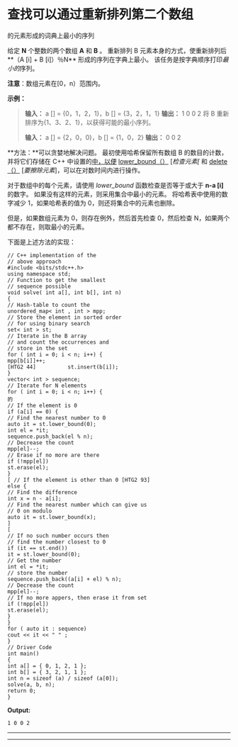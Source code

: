 # 查找可以通过重新排列第二个数组

的元素形成的词典上最小的序列

给定 **N** 个整数的两个数组 **A** 和 **B** 。 重新排列 B 元素本身的方式，使重新排列后**（A [i] + B [i]）％N** 形成的序列在字典上最小。 该任务是按字典顺序打印*最小的*序列。

**注意**：数组元素在[0，n）范围内。

**示例：**

> **输入：** a [] = {0，1，2，1}，b [] = {3，2，1，1}
> **输出：** 1 0 0 2
> 将 B 重新排序为{1、3、2、1}，以获得可能的最小序列。
> 
> **输入：** a [] = {2，0，0}，b [] = {1，0，2}
> **输出：** 0 0 2

**方法：**可以贪婪地解决问题。 最初使用哈希保留所有数组 B 的数目的计数，并将它们存储在 C++ 中设置的[中，以便](https://www.geeksforgeeks.org/set-in-cpp-stl/) [lower_bound（）](https://www.geeksforgeeks.org/upper_bound-and-lower_bound-for-vector-in-cpp-stl/) [*检查元素[* 和 [delete（）](https://www.geeksforgeeks.org/multiset-erase-in-c-stl/) [*要擦除元素*]，可以在对数时间内进行操作。

对于数组中的每个元素，请使用 *lower_bound* 函数检查是否等于或大于 **n-a [i]** 的数字。 如果没有这样的元素，则采用集合中最小的元素。 将哈希表中使用的数字减少 1，如果哈希表的值为 0，则还将集合中的元素也删除。

但是，如果数组元素为 0，则存在例外，然后首先检查 0，然后检查 N，如果两个都不存在，则取最小的元素。

下面是上述方法的实现：

```
// C++ implementation of the
// above approach
#include <bits/stdc++.h>
using namespace std;
// Function to get the smallest
// sequence possible
void solve( int a[], int b[], int n)
{
// Hash-table to count the
unordered_map< int , int > mpp;
// Store the element in sorted order
// for using binary search
set< int > st;
// Iterate in the B array
// and count the occurrences and
// store in the set
for ( int i = 0; i < n; i++) {
mpp[b[i]]++;
[HTG2 44]          st.insert(b[i]);
}
vector< int > sequence;
// Iterate for N elements
for ( int i = 0; i < n; i++) {
的
// If the element is 0
if (a[i] == 0) {
// Find the nearest number to 0
auto it = st.lower_bound(0);
int el = *it;
sequence.push_back(el % n);
// Decrease the count
mpp[el]--;
// Erase if no more are there
if (!mpp[el])
st.erase(el);
}
[ // If the element is other than 0 [HTG2 93]
else {
// Find the difference
int x = n - a[i];
// Find the nearest number which can give us
// 0 on modulo
auto it = st.lower_bound(x);
]
[
// If no such number occurs then
// find the number closest to 0
if (it == st.end())
it = st.lower_bound(0);
// Get the number
int el = *it;
// store the number
sequence.push_back((a[i] + el) % n);
// Decrease the count
mpp[el]--;
// If no more appers, then erase it from set
if (!mpp[el])
st.erase(el);
}
}
for ( auto it : sequence)
cout << it << " " ;
}
// Driver Code
int main()
{
int a[] = { 0, 1, 2, 1 };
int b[] = { 3, 2, 1, 1 };
int n = sizeof (a) / sizeof (a[0]);
solve(a, b, n);
return 0;
}
```

**Output:**

```
1 0 0 2

```



* * *

* * *



